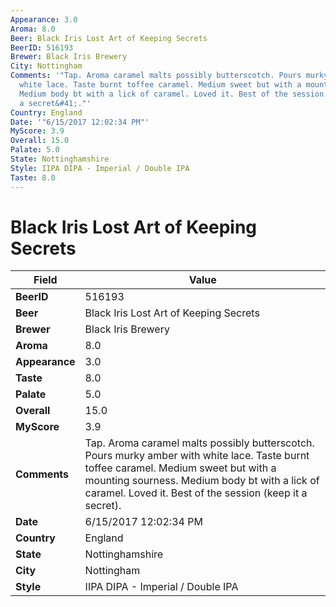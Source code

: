 ```yaml
---
Appearance: 3.0
Aroma: 8.0
Beer: Black Iris Lost Art of Keeping Secrets
BeerID: 516193
Brewer: Black Iris Brewery
City: Nottingham
Comments: '"Tap. Aroma caramel malts possibly butterscotch. Pours murky amber with
  white lace. Taste burnt toffee caramel. Medium sweet but with a mounting sourness.
  Medium body bt with a lick of caramel. Loved it. Best of the session &#40;keep it
  a secret&#41;."'
Country: England
Date: '"6/15/2017 12:02:34 PM"'
MyScore: 3.9
Overall: 15.0
Palate: 5.0
State: Nottinghamshire
Style: IIPA DIPA - Imperial / Double IPA
Taste: 8.0
---
```


# Black Iris Lost Art of Keeping Secrets

| Field         | Value |
|---------------|-------|
| **BeerID** | 516193 |
| **Beer** | Black Iris Lost Art of Keeping Secrets |
| **Brewer** | Black Iris Brewery |
| **Aroma** | 8.0 |
| **Appearance** | 3.0 |
| **Taste** | 8.0 |
| **Palate** | 5.0 |
| **Overall** | 15.0 |
| **MyScore** | 3.9 |
| **Comments** | Tap. Aroma caramel malts possibly butterscotch. Pours murky amber with white lace. Taste burnt toffee caramel. Medium sweet but with a mounting sourness. Medium body bt with a lick of caramel. Loved it. Best of the session &#40;keep it a secret&#41;. |
| **Date** | 6/15/2017 12:02:34 PM |
| **Country** | England |
| **State** | Nottinghamshire |
| **City** | Nottingham |
| **Style** | IIPA DIPA - Imperial / Double IPA |
